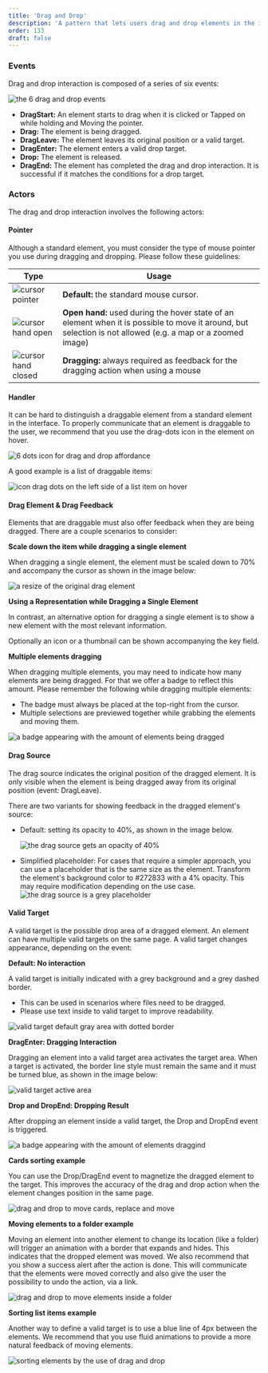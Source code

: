 ```yaml
---
title: 'Drag and Drop'
description: 'A pattern that lets users drag and drop elements in the interface. This can optionally perform an action, depending on the target the element is dropped onto.'
order: 133
draft: false
---
```


### Events

Drag and drop interaction is composed of a series of six events:

![the 6 drag and drop events](/images/lexicon/DnDEvents.jpg)

-   **DragStart:** An element starts to drag when it is clicked or Tapped on while holding and Moving the pointer.
-   **Drag:** The element is being dragged.
-   **DragLeave:** The element leaves its original position or a valid target.
-   **DragEnter:** The element enters a valid drop target.
-   **Drop:** The element is released.
-   **DragEnd:** The element has completed the drag and drop interaction. It is successful if it matches the conditions for a drop target.

### Actors

The drag and drop interaction involves the following actors:

#### Pointer

Although a standard element, you must consider the type of mouse pointer you use during dragging and dropping. Please follow these guidelines:

| Type                                                        | Usage                                                                                                                                                       |
| ----------------------------------------------------------- | ----------------------------------------------------------------------------------------------------------------------------------------------------------- |
| ![cursor pointer](/images/lexicon/CursorPointer.jpg)        | **Default:** the standard mouse cursor.                                                                                                                     |
| ![cursor hand open](/images/lexicon/CursorHandOpen.jpg)     | **Open hand:** used during the hover state of an element when it is possible to move it around, but selection is not allowed (e.g. a map or a zoomed image) |
| ![cursor hand closed](/images/lexicon/CursorHandClosed.jpg) | **Dragging:** always required as feedback for the dragging action when using a mouse                                                                        |

#### Handler

It can be hard to distinguish a draggable element from a standard element in the interface. To properly communicate that an element is draggable to the user, we recommend that you use the drag-dots icon in the element on hover.

![6 dots icon for drag and drop affordance](/images/lexicon/IconDragDots.jpg)

A good example is a list of draggable items:

![icon drag dots on the left side of a list item on hover](/images/lexicon/ListDnD.jpg)

#### Drag Element & Drag Feedback

Elements that are draggable must also offer feedback when they are being dragged. There are a couple scenarios to consider:

**Scale down the item while dragging a single element**

When dragging a single element, the element must be scaled down to 70% and accompany the cursor as shown in the image below:

![a resize of the original drag element](/images/lexicon/DnDDragResize.jpg)

**Using a Representation while Dragging a Single Element**

In contrast, an alternative option for dragging a single element is to show a new element with the most relevant information.



Optionally an icon or a thumbnail can be shown accompanying the key field.


**Multiple elements dragging**

When dragging multiple elements, you may need to indicate how many elements are being dragged. For that we offer a badge to reflect this amount. Please remember the following while dragging multiple elements:

-   The badge must always be placed at the top-right from the cursor.
-   Multiple selections are previewed together while grabbing the elements and moving them.

![a badge appearing with the amount of elements being dragged](/images/lexicon/DnDDragMultiple.jpg)

#### Drag Source

The drag source indicates the original position of the dragged element. It is only visible when the element is being dragged away from its original position (event: DragLeave).

There are two variants for showing feedback in the dragged element's source:

-   Default: setting its opacity to 40%, as shown in the image below.

    ![the drag source gets an opacity of 40%](/images/lexicon/DnDDragSourceOpacity.jpg)

-   Simplified placeholder: For cases that require a simpler approach, you can use a placeholder that is the same size as the element. Transform the element's background color to #272833 with a 4% opacity. This may require modification depending on the use case.
    ![the drag source is a grey placeholder](/images/lexicon/DnDDragSourceplaceholder.png)

#### Valid Target

A valid target is the possible drop area of a dragged element. An element can have multiple valid targets on the same page. A valid target changes appearance, depending on the event:

**Default: No interaction**

A valid target is initially indicated with a grey background and a grey dashed border.

-   This can be used in scenarios where files need to be dragged.
-   Please use text inside to valid target to improve readability.

![valid target default gray area with dotted border](/images/lexicon/DnDValidTargetDefault.jpg)

**DragEnter: Dragging Interaction**

Dragging an element into a valid target area activates the target area. When a target is activated, the border line style must remain the same and it must be turned blue, as shown in the image below:

![valid target active area ](/images/lexicon/DnDValidTargetActive.jpg)

**Drop and DropEnd: Dropping Result**

After dropping an element inside a valid target, the Drop and DropEnd event is triggered.

![a badge appearing with the amount of elements draggind](/images/lexicon/DnDDragMultiple.jpg)

**Cards sorting example**

You can use the Drop/DragEnd event to magnetize the dragged element to the target. This improves the accuracy of the drag and drop action when the element changes position in the same page.

![drag and drop to move cards, replace and move](/images/lexicon/DnDCards.gif)

**Moving elements to a folder example**

Moving an element into another element to change its location (like a folder) will trigger an animation with a border that expands and hides. This indicates that the dropped element was moved.
We also recommend that you show a success alert after the action is done. This will communicate that the elements were moved correctly and also give the user the possibility to undo the action, via a link.

![drag and drop to move elements inside a folder](/images/lexicon/DnDPlaceInside.gif)

**Sorting list items example**

Another way to define a valid target is to use a blue line of 4px between the elements.
We recommend that you use fluid animations to provide a more natural feedback of moving elements.

![sorting elements by the use of drag and drop](/images/lexicon/DnDSort.gif)
